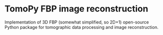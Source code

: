 # TomoPy FBP image reconstruction

Implementation of 3D FBP (somewhat simplified, so 2D+1) open-source Python package for tomographic data processing and image reconstruction.
